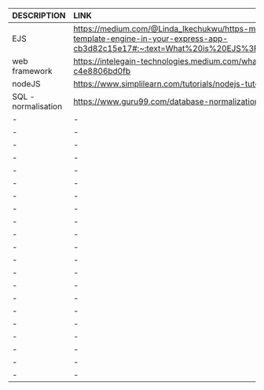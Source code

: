 | DESCRIPTION      | LINK | 
| :---        |    :----   |    
| EJS     | https://medium.com/@Linda_Ikechukwu/https-medium-com-linda-ikechukwu-using-ejs-as-a-template-engine-in-your-express-app-cb3d82c15e17#:~:text=What%20is%20EJS%3F,interpolate%20(concatenate)%20strings%20effectively.       | 
|  web framework  |    https://intelegain-technologies.medium.com/what-are-web-frameworks-and-why-you-need-them-c4e8806bd0fb     | 
|  nodeJS  |    https://www.simplilearn.com/tutorials/nodejs-tutorial/what-is-nodejs     | 
|  SQL - normalisation  |    https://www.guru99.com/database-normalization.html   | 
|  -  |    -     | 
|  -  |    -     | 
|  -  |    -     | 
|  -  |    -     | 
|  -  |    -     | 
|  -  |    -     | 
|  -  |    -     | 
|  -  |    -     | 
|  -  |    -     | 
|  -  |    -     | 
|  -  |    -     | 
|  -  |    -     | 
|  -  |    -     | 
|  -  |    -     | 
|  -  |    -     | 
|  -  |    -     | 
|  -  |    -     | 
|  -  |    -     | 
|  -  |    -     | 
|  -  |    -     | 
|  -  |    -     | 